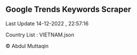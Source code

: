 

## Google Trends Keywords Scraper 
 
Last Update 14-12-2022 , 22:57:16

Country List :
VIETNAM.json



© Abdul Muttaqin 
